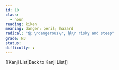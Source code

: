 ```yaml
---
id: 10
class:
  - noun
reading: kiken
meaning: danger; peril; hazard
radical: "危 \rdangerous\r, 険\r risky and steep"
grade: N3
status:
difficulty: ★
---
```

[[Kanji List|Back to Kanji List]]